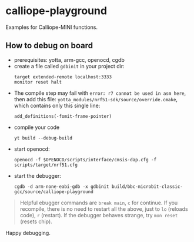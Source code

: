 # calliope-playground
Examples for Calliope-MINI functions.

## How to debug on board

* prerequisites: yotta, arm-gcc, openocd, cgdb
* create a file called `gdbinit` in your project dir:
    ```
    target extended-remote localhost:3333
    monitor reset halt
    ```
* The compile step may fail with `error: r7 cannot be used in asm here`, then add this file: `yotta_modules/nrf51-sdk/source/override.cmake`, which contains only this single line: 
    ```
    add_definitions(-fomit-frame-pointer)
    ```
* compile your code 
    ```
    yt build --debug-build
    ```
* start openocd: 
    ```
    openocd -f $OPENOCD/scripts/interface/cmsis-dap.cfg -f scripts/target/nrf51.cfg
    ```
* start the debugger: 
    ```
    cgdb -d arm-none-eabi-gdb -x gdbinit build/bbc-microbit-classic-gcc/source/calliope-playground
    ```

> Helpful ebugger commands are `break main`, `c` for continue. If you recompile, there
> is no need to restart all the above, just to `lo` (reloads code), `r` (restart). If the 
> debugger behaves strange, try `mon reset` (resets chip).

Happy debugging.
